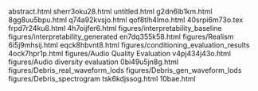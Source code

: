 abstract.html
sherr3oku28.html
untitled.html
g2dn6lb1km.html
8gg8uu5bpu.html
q74a92kvsjo.html
qof8tlh4lmo.html
40srpi6m73o.tex
frpd7r24ku8.html
4h7oijfer6.html
figures/interpretability_baseline
figures/interpretability_generated
en7dq355k58.html
figures/Realism
6i5j9mhsij.html
eqck8hbvnt8.html
figures/conditioning_evaluation_results
4ock7hpr1p.html
figures/Audio Quality Evaluation
v4pj434j43o.html
figures/Audio diversity evaluation
0bi49u5jn8g.html
figures/Debris_real_waveform_lods
figures/Debris_gen_waveform_lods
figures/Debris_spectrogram
tsk6kdjssog.html
10bae.html